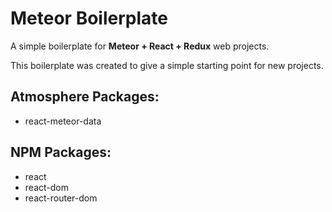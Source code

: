 Meteor Boilerplate
===

A simple boilerplate for **Meteor + React + Redux** web projects.

This boilerplate was created to give a simple starting point for new projects.

## Atmosphere Packages:
- react-meteor-data

## NPM Packages:
- react
- react-dom
- react-router-dom
